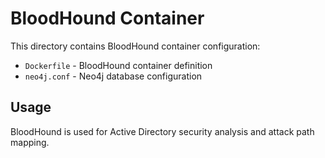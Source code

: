 # BloodHound Container

This directory contains BloodHound container configuration:

- `Dockerfile` - BloodHound container definition
- `neo4j.conf` - Neo4j database configuration

## Usage

BloodHound is used for Active Directory security analysis and attack path mapping.